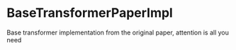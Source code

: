 # BaseTransformerPaperImpl
Base transformer implementation from the original paper, attention is all you need
